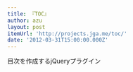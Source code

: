 ```yaml
---
title: 『TOC』
author: azu
layout: post
itemUrl: 'http://projects.jga.me/toc/'
date: '2012-03-31T15:00:00.000Z'
---
```

目次を作成するjQueryプラグイン
